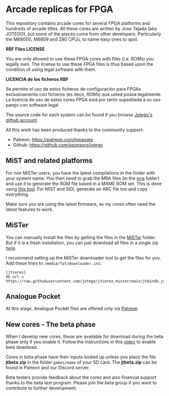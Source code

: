 # Arcade replicas for FPGA

This repository contains arcade cores for several FPGA platforms and hundreds of arcade titles. All these cores are written by Jose Tejada (aka JOTEGO), but some of the pieces come from other developers. Particularly the M68000, M6809 and Z80 CPUs, to name easy ones to spot.

**RBF Files LICENSE**

You are only allowed to use these FPGA cores with files (i.e. *ROMs*) you legally own. The license to use these FPGA files is thus based upon the condition of using legal software with them.

**LICENCIA de los ficheros RBF**

Se permite el uso de estos ficheros de configuración para FPGAs exclusivamente con ficheros (es decir, *ROMs*) que usted posea legalmente. La licencia de uso de estos cores FPGA está por tanto supeditada a su uso parejo con software legal

The source code for each system can be found if you browse [Jotego's github account](https://github.com/jotego).

All this work has been produced thanks to the community support:

* Patreon: https://patreon.com/topapate
* Github: https://github.com/sponsors/jotego

## MiST and related platforms

For non MiSTer users, you have the latest compilations in the folder with your system name. You then need to grab the MRA files (in the [mra](mra) folder) and use it to generate the ROM file based in a MAME ROM set. This is done using [this tool](https://github.com/sebdel/mra-tools-c). For MiST and SiDi, generate an ARC file too and copy everything.

Make sure you are using the latest firmware, as my cores often need the latest features to work.

## MiSTer

You can manually install the files by getting the files in the [MiSTer](mister) folder. But if it is a fresh installation, you can just download all files in a single zip [here](https://github.com/jotego/jtcores_mister/archive/refs/heads/main.zip).

I recommend setting up the MiSTer downloader tool to get the files for you. Add these lines to `/media/fat/downloader.ini`:

```
[jtcores]
db_url = https://raw.githubusercontent.com/jotego/jtcores_mister/main/jtbindb.json.zip
```

## Analogue Pocket

At this stage, Analogue Pocket files are offered only via [Patreon](https://patreon.com/topapate)

## New cores - The beta phase

When I develop new cores, these are available for download during the beta phase only if you enable it. Follow the instructions in this [video](https://www.youtube.com/watch?v=alcKBAxl82k) to enable beta download.

Cores in beta phase have their inputs locked up unless you place the file **jtbeta.zip** in the folder `games/mame` of your SD card. The **jtbeta.zip** can be found in Patreon and our Discord server.

Beta testers provide feedback about the cores and also financial support thanks to the beta test program. Please join the beta group if you want to contribute to further development.